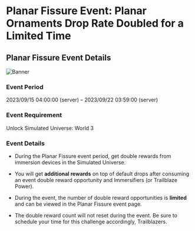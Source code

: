 # Planar Fissure Event: Planar Ornaments Drop Rate Doubled for a Limited Time
## Planar Fissure Event Details
![Banner](https://sdk.hoyoverse.com/upload/ann/2023/08/11/9d378e12a5b9f4685446d59593ae318b_7723633597182517292.png)

### Event Period

2023/09/15 04:00:00 (server) – 2023/09/22 03:59:00 (server)

### Event Requirement

Unlock Simulated Universe: World 3

### Event Details

- During the Planar Fissure event period, get double rewards from immersion devices in the Simulated Universe.

- You will get **additional rewards** on top of default drops after consuming an event double reward opportunity and Immersifiers (or Trailblaze Power).

- During the event, the number of double reward opportunities is **limited** and can be viewed in the Planar Fissure event page.

- The double reward count will not reset during the event. Be sure to schedule your time for this challenge accordingly, Trailblazers.
